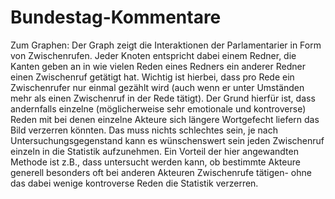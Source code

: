 # Bundestag-Kommentare
Zum Graphen:
Der Graph zeigt die Interaktionen der Parlamentarier in Form von Zwischenrufen. Jeder Knoten entspricht dabei einem Redner, die Kanten geben an in wie vielen Reden eines Redners ein anderer Redner einen Zwischenruf getätigt hat. Wichtig ist hierbei, dass pro Rede ein Zwischenrufer nur einmal gezählt wird (auch wenn er unter Umständen mehr als einen Zwischenruf in der Rede tätigt). Der Grund hierfür ist, dass andernfalls einzelne (möglicherweise sehr emotionale und kontroverse) Reden mit bei denen einzelne Akteure sich längere Wortgefecht liefern das Bild verzerren könnten. Das muss nichts schlechtes sein, je nach Untersuchungsgegenstand kann es wünschenswert sein jeden Zwischenruf einzeln in die Statistik aufzunehmen. Ein Vorteil der hier angewandten Methode ist z.B., dass untersucht werden kann, ob bestimmte Akteure generell besonders oft bei anderen Akteuren Zwischenrufe tätigen- ohne das dabei wenige kontroverse Reden die Statistik verzerren.
